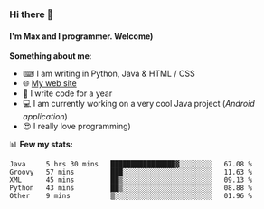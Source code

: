 ### Hi there 👋
#### I'm Max and I programmer. Welcome)

**Something about me**:
- ⌨ I am writing in Python, Java & HTML / CSS
- 🌐 [My web site](https://merive.herokuapp.com/)
- 🎈 I write code for a year
- 💻 I am currently working on a very cool Java project (*Android application*)
- 😍 I really love programming)

📊 **Few my stats:**
<!--START_SECTION:waka-->
```text
Java     5 hrs 30 mins   ████████████████▓░░░░░░░░   67.08 % 
Groovy   57 mins         ███░░░░░░░░░░░░░░░░░░░░░░   11.63 % 
XML      45 mins         ██▒░░░░░░░░░░░░░░░░░░░░░░   09.13 % 
Python   43 mins         ██▒░░░░░░░░░░░░░░░░░░░░░░   08.88 % 
Other    9 mins          ▒░░░░░░░░░░░░░░░░░░░░░░░░   01.96 % 
```
<!--END_SECTION:waka-->
